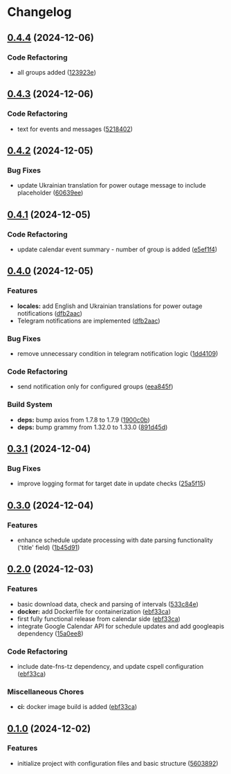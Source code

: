 # Changelog

## [0.4.4](https://github.com/PetroVoronov/yasno-schedule-monitor/compare/v0.4.3...v0.4.4) (2024-12-06)

### Code Refactoring

* all groups added ([123923e](https://github.com/PetroVoronov/yasno-schedule-monitor/commit/123923e15832a9c1484480335465ab6a554e3459))

## [0.4.3](https://github.com/PetroVoronov/yasno-schedule-monitor/compare/v0.4.2...v0.4.3) (2024-12-06)

### Code Refactoring

* text for events and messages ([5218402](https://github.com/PetroVoronov/yasno-schedule-monitor/commit/5218402dc136f095cf94b7b4b0897ebf31c79a4d))

## [0.4.2](https://github.com/PetroVoronov/yasno-schedule-monitor/compare/v0.4.1...v0.4.2) (2024-12-05)

### Bug Fixes

* update Ukrainian translation for power outage message to include placeholder ([60639ee](https://github.com/PetroVoronov/yasno-schedule-monitor/commit/60639eecb93683c9beeeed9133b4f72a821f339e))

## [0.4.1](https://github.com/PetroVoronov/yasno-schedule-monitor/compare/v0.4.0...v0.4.1) (2024-12-05)

### Code Refactoring

* update calendar event summary - number of group is added ([e5ef1f4](https://github.com/PetroVoronov/yasno-schedule-monitor/commit/e5ef1f49a0d674f4e809ee94906d84e691aeb074))

## [0.4.0](https://github.com/PetroVoronov/yasno-schedule-monitor/compare/v0.3.1...v0.4.0) (2024-12-05)

### Features

* **locales:** add English and Ukrainian translations for power outage notifications ([dfb2aac](https://github.com/PetroVoronov/yasno-schedule-monitor/commit/dfb2aac2a3ed9759fca1327699d8df29e9a3a725))
* Telegram notifications are implemented ([dfb2aac](https://github.com/PetroVoronov/yasno-schedule-monitor/commit/dfb2aac2a3ed9759fca1327699d8df29e9a3a725))

### Bug Fixes

* remove unnecessary condition in telegram notification logic ([1dd4109](https://github.com/PetroVoronov/yasno-schedule-monitor/commit/1dd4109cde0e6fa06d96c3367bdceadc9027aad3))

### Code Refactoring

* send notification only for configured groups ([eea845f](https://github.com/PetroVoronov/yasno-schedule-monitor/commit/eea845f38a898f4c633e72d8d63086563a26b1e5))

### Build System

* **deps:** bump axios from 1.7.8 to 1.7.9 ([1900c0b](https://github.com/PetroVoronov/yasno-schedule-monitor/commit/1900c0babcb2d3f8987441770e93b826403a9946))
* **deps:** bump grammy from 1.32.0 to 1.33.0 ([891d45d](https://github.com/PetroVoronov/yasno-schedule-monitor/commit/891d45d55aa5641c2e74e062ce81bcc85a7f2165))

## [0.3.1](https://github.com/PetroVoronov/yasno-schedule-monitor/compare/v0.3.0...v0.3.1) (2024-12-04)

### Bug Fixes

* improve logging format for target date in update checks ([25a5f15](https://github.com/PetroVoronov/yasno-schedule-monitor/commit/25a5f1548c19cac3b10a2159199af6f1f6f7a243))

## [0.3.0](https://github.com/PetroVoronov/yasno-schedule-monitor/compare/v0.2.0...v0.3.0) (2024-12-04)

### Features

* enhance schedule update processing with date parsing functionality ('title' field) ([1b45d91](https://github.com/PetroVoronov/yasno-schedule-monitor/commit/1b45d91a7d828450ab6922850ab1807b1d21393e))

## [0.2.0](https://github.com/PetroVoronov/yasno-schedule-monitor/compare/v0.1.0...v0.2.0) (2024-12-03)

### Features

* basic download data, check and parsing of intervals ([533c84e](https://github.com/PetroVoronov/yasno-schedule-monitor/commit/533c84ed27824fbd348af0998ac7ce662ddff612))
* **docker:** add Dockerfile for containerization ([ebf33ca](https://github.com/PetroVoronov/yasno-schedule-monitor/commit/ebf33cad5192abd264f9f240e5ceb0277f47715e))
* first fully functional release from calendar side ([ebf33ca](https://github.com/PetroVoronov/yasno-schedule-monitor/commit/ebf33cad5192abd264f9f240e5ceb0277f47715e))
* integrate Google Calendar API for schedule updates and add googleapis dependency ([15a0ee8](https://github.com/PetroVoronov/yasno-schedule-monitor/commit/15a0ee819fcffdee37bc147ed582ba3cc963b401))

### Code Refactoring

* include date-fns-tz dependency, and update cspell configuration ([ebf33ca](https://github.com/PetroVoronov/yasno-schedule-monitor/commit/ebf33cad5192abd264f9f240e5ceb0277f47715e))

### Miscellaneous Chores

* **ci:** docker image build is added ([ebf33ca](https://github.com/PetroVoronov/yasno-schedule-monitor/commit/ebf33cad5192abd264f9f240e5ceb0277f47715e))

## [0.1.0](https://github.com/PetroVoronov/yasno-schedule-monitor/compare/v0.0.1...v0.1.0) (2024-12-02)

### Features

* initialize project with configuration files and basic structure ([5603892](https://github.com/PetroVoronov/yasno-schedule-monitor/commit/5603892bad64d49fa7374e49b9059bcf548dfcf8))
